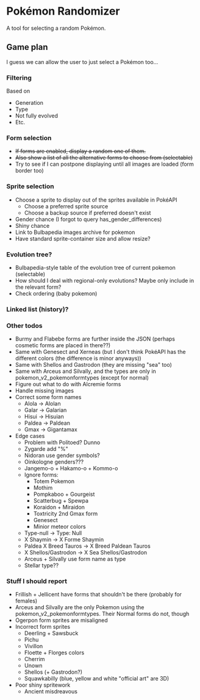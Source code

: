 # Pokémon Randomizer
A tool for selecting a random Pokémon.

## Game plan
I guess we can allow the user to just select a Pokémon too...

### Filtering
Based on
- Generation
- Type
- Not fully evolved
- Etc.

### Form selection
- ~~If forms are enabled, display a random one of them.~~
- ~~Also show a list of all the alternative forms to choose from (selectable)~~
- Try to see if I can postpone displaying until all images are loaded (form border too)

### Sprite selection
- Choose a sprite to display out of the sprites available in PokéAPI
  - Choose a preferred sprite source
  - Choose a backup source if preferred doesn't exist
- Gender chance (I forgot to query has_gender_differences)
- Shiny chance
- Link to Bulbapedia images archive for pokemon
- Have standard sprite-container size and allow resize?

### Evolution tree?
- Bulbapedia-style table of the evolution tree of current pokemon (selectable)
- How should I deal with regional-only evolutions? Maybe only include in the relevant form?
- Check ordering (baby pokemon)

### Linked list (history)?

### Other todos
- Burmy and Flabebe forms are further inside the JSON (perhaps cosmetic forms are placed in there??)
- Same with Genesect and Xerneas (but I don't think PokéAPI has the different colors (the difference is minor anyways))
- Same with Shellos and Gastrodon (they are missing "sea" too)
- Same with Arceus and Silvally, and the types are only in pokemon_v2_pokemonformtypes (except for normal)
- Figure out what to do with Alcremie forms
- Handle missing images
- Correct some form names
  - Alola -> Alolan
  - Galar -> Galarian
  - Hisui -> Hisuian
  - Paldea -> Paldean
  - Gmax -> Gigantamax
- Edge cases
  - Problem with Politoed? Dunno
  - Zygarde add "%"
  - Nidoran use gender symbols?
  - Oinkologne genders???
  - Jangemo-o + Hakamo-o + Kommo-o
  - Ignore forms:
    - Totem Pokemon
    - Mothim
    - Pompkaboo + Gourgeist
    - Scatterbug + Spewpa 
    - Koraidon + Miraidon
    - Toxtricity 2nd Gmax form
    - Genesect
    - Minior meteor colors
  - Type-null -> Type: Null
  - X Shaymin -> X Forme Shaymin
  - Paldea X Breed Tauros -> X Breed Paldean Tauros
  - X Shellos/Gastrodon -> X Sea Shellos/Gastrodon
  - Arceus + Silvally use form name as type
  - Stellar type??

### Stuff I should report
- Frillish + Jellicent have forms that shouldn't be there (probably for females)
- Arceus and Silvally are the only Pokemon using the pokemon_v2_pokemonformtypes. Their Normal forms do not, though
- Ogerpon form sprites are misaligned
- Incorrect form sprites
  - Deerling + Sawsbuck
  - Pichu
  - Vivillon
  - Floette + Florges colors
  - Cherrim
  - Unown
  - Shellos (+ Gastrodon?)
  - Squawkabilly (blue, yellow and white "official art" are 3D)
- Poor shiny spritework
  - Ancient misdreavous